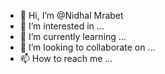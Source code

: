 - 👋 Hi, I’m @Nidhal Mrabet
- 👀 I’m interested in ...
- 🌱 I’m currently learning ...
- 💞️ I’m looking to collaborate on ...
- 📫 How to reach me ...

<!---
Nidhal Mrabet is a ✨ special ✨ repository because its `README.md` (this file) appears on your GitHub profile.
You can click the Preview link to take a look at your changes.
--->
